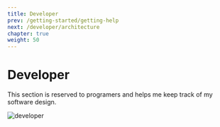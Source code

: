 ```yaml
---
title: Developer
prev: /getting-started/getting-help
next: /developer/architecture
chapter: true
weight: 50
---
```


# Developer

This section is reserved to programers and helps me keep track of my software design.

![developer](https://cloud.githubusercontent.com/assets/9877335/25769866/b35fcc54-31d9-11e7-9aa3-ced7736f9b18.jpg)
